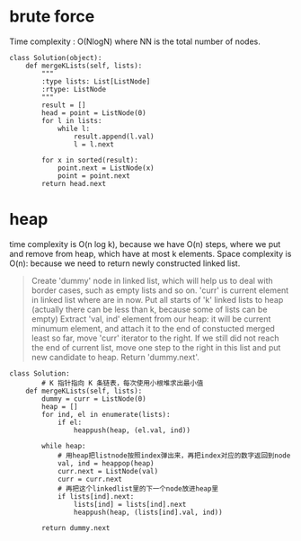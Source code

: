 # brute force 

Time complexity : O(NlogN) where NN is the total number of nodes.

```
class Solution(object):
    def mergeKLists(self, lists):
        """
        :type lists: List[ListNode]
        :rtype: ListNode
        """
        result = []
        head = point = ListNode(0)
        for l in lists:
            while l:
                result.append(l.val)
                l = l.next
                
        for x in sorted(result):
            point.next = ListNode(x)
            point = point.next
        return head.next

```
# heap
 time complexity is O(n log k), because we have O(n) steps, where we put and remove from heap, 
 which have at most k elements. Space complexity is O(n): because we need to return newly constructed linked list.
 
> Create 'dummy' node in linked list, which will help us to deal with border cases, such as empty lists and so on.
> 'curr' is current element in linked list where are in now.
> Put all starts of 'k' linked lists to heap (actually there can be less than k, because some of lists can be empty)
> Extract 'val, ind' element from our heap: it will be current minumum element, and attach it to the end of constucted merged least so far, move 'curr' iterator to the right.
> If we still did not reach the end of current list, move one step to the right in this list and put new candidate to heap.
> Return 'dummy.next'.

```
class Solution:
        # K 指针指向 K 条链表，每次使用小根堆求出最小值
    def mergeKLists(self, lists):
        dummy = curr = ListNode(0)
        heap = []
        for ind, el in enumerate(lists):
            if el: 
                heappush(heap, (el.val, ind))
                
        while heap:
            # 用heap把listnode按照index弹出来，再把index对应的数字返回到node
            val, ind = heappop(heap)
            curr.next = ListNode(val)
            curr = curr.next
            # 再把这个linkedlist里的下一个node放进heap里
            if lists[ind].next:
                lists[ind] = lists[ind].next
                heappush(heap, (lists[ind].val, ind))
                
        return dummy.next
```
